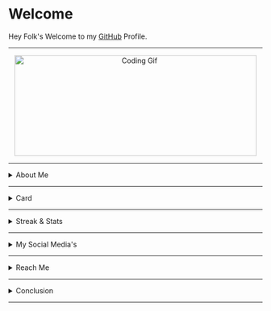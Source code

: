 <h1>Welcome</h1>
<p>Hey Folk's Welcome to my <a href="https://github.com/Akhil-Mahesh">GitHub</a> Profile.</p>

<hr>

<div style="text-align:center;">
  <img src="https://media.giphy.com/media/bAQH7WXKqtIBrPs7sR/giphy.gif" alt="Coding Gif" width="480" height="200">
</div>

<hr>

<details>
<summary>About Me</summary>
<p>
<ul>
<li>I'm Akhil Mahesh</li>
<li>I'm from <a href="https://g.co/kgs/GN49SK">Thiruvananthapuram</a>, Kerala</li>
<li>I'm a 2nd year BCA student at <a href="https://www.google.com/url?sa=t&source=web&rct=j&url=http://gctanur.ac.in/">GCT</a> Malappuram </li>
<li>Visit my <a href="https://itzmeakhilmahesh.blogspot.com/2023/04/my-profile.html?m=1">Blogspot</a> for more</li>
</ul>
</p>
</details>

<hr>

<details>
<summary>Card</summary>
<p>
<a href="https://instagram.com/alone.philic">
<img src="https://cardivo.vercel.app/api?name=Akhil%20Mahesh&description=This%20is%20my%20card%20name...%20%20Once%20again%20welcome%20to%20my%20git!&image=https://telegra.ph/file/4638e46644a935e9a1310.jpg/images?q=tbn:ANd9GcR7aMC3bf4bg4l_nhYS2Un9FXbFYcB4T83Shjk8xSUZDh_D61LFpzbpeqLW&s=10?v=4&backgroundColor=%23ecf0f1&github=Akhil-Mahesh&twitter=@akhi_akxu&instagram=akhi_akxu&pattern=leaf&colorPattern=%23eaeaea" alt="My Card Name">
</a>
</p>
</details>
<hr>

<details>
<summary>Streak & Stats</summary>

<div align="center">
    <img src="https://github-readme-streak-stats.herokuapp.com?user=Akhil-Mahesh&theme=black-ice&hide_border=true&stroke=00FF00&background=000000&ring=00FF00&fire=00FF00&currStreakNum=00FF00"/>
    <img src="https://github-readme-stats.vercel.app/api?username=Akhil-Mahesh&theme=black-ice&show_icons=true&hide_border=true&icon_color=00FF00&text_color=00FF00&bg_color=000000"/>
</div>
</details>

<hr>

<details>
<summary>My Social Media's</summary>
<p align="left">
  <a href="https://www.youtube.com/AlonePhilic"><img src="https://img.shields.io/badge/YouTube-AlonePhilic-red?style=flat-square&logo=youtube"></a>
  <a href="https://instagram.com/alone.philic"><img src="https://img.shields.io/badge/Instagram-alone.philic-pink?style=flat-square&logo=instagram"></a>
  <a href="https://instagram.com/akhi_akxu"><img src="https://img.shields.io/badge/Instagram-akhi__akxu-orange?style=flat-square&logo=instagram"></a>
  <a href="https://itzmeakhilmahesh.blogspot.com/"><img src="https://img.shields.io/badge/Blogspot-ItzmeAkhilMahesh-orange?style=flat-square&logo=blogger"></a>
</p>
</details>
<hr>
<details>
    <summary>Reach Me</summary>
<p align="left" style="background-color:black">
  <a href="mailto:akhilmahesh012@gmail.com"><img src="https://img.shields.io/badge/Mail-akhilmahesh012%40gmail.com-blue?style=flat-square&logo=gmail"></a>
</p>
</details>
<hr>
<details>
    <summary>Conclusion</summary>
<p>Thank You for visiting my git. Don't forget to give a star.</p>
<hr>
<p align="left">
    For code used in this readme <a href="./codes.html">Click</a>
</p>
</details>
<hr>
